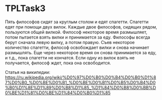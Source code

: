 # TPLTask3

Пять философов сидят за круглым столом и едят спагетти.
Спагетти едят при помощи двух вилок.
Каждые двое философов, сидящих рядом, пользуются общей вилкой.
Философ некоторое время размышляет, потом пытается взять вилки и принимается за еду.
Философы всегда берут сначала левую вилку, а потом правую.
Съев некоторое количество спагетти, философ освобождает вилки и снова начинает размышлять.
Еще через некоторое время он снова принимается за еду, и т.д., пока спагетти не кончатся.
Если одну из вилок взять не получается, философ ждет, пока она освободится.

Статья на википедии: https://ru.wikipedia.org/wiki/%D0%97%D0%B0%D0%B4%D0%B0%D1%87%D0%B0_%D0%BE%D0%B1_%D0%BE%D0%B1%D0%B5%D0%B4%D0%B0%D1%8E%D1%89%D0%B8%D1%85_%D1%84%D0%B8%D0%BB%D0%BE%D1%81%D0%BE%D1%84%D0%B0%D1%85
